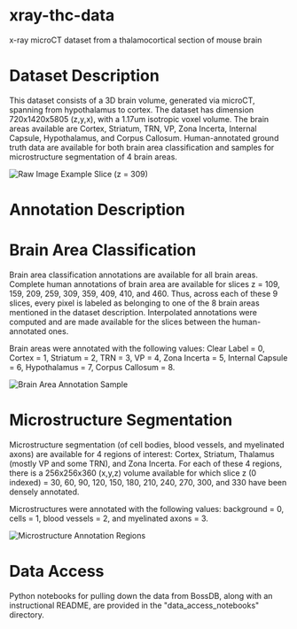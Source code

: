 # xray-thc-data
x-ray microCT dataset from a thalamocortical section of mouse brain

# Dataset Description
This dataset consists of a 3D brain volume, generated via microCT, spanning from hypothalamus to cortex. The dataset has dimension 720x1420x5805 (z,y,x), with a 1.17um isotropic voxel volume. The brain areas available are Cortex, Striatum, TRN, VP, Zona Incerta, Internal Capsule, Hypothalamus, and Corpus Callosum. Human-annotated ground truth data are available for both brain area classification and samples for microstructure segmentation of 4 brain areas.

![Raw Image Example Slice (z = 309)](https://github.com/nerdslab/xray-thc-data/blob/master/images/309_Raw-Data.png)

# Annotation Description
# Brain Area Classification
Brain area classification annotations are available for all brain areas. Complete human annotations of brain area are available for slices z = 109, 159, 209, 259, 309, 359, 409, 410, and 460. Thus, across each of these 9 slices, every pixel is labeled as belonging to one of the 8 brain areas mentioned in the dataset description. Interpolated annotations were computed and are made available for the slices between the human-annotated ones.

Brain areas were annotated with the following values: Clear Label = 0, Cortex = 1, Striatum = 2, TRN = 3, VP = 4, Zona Incerta = 5, Internal Capsule = 6, Hypothalamus = 7, Corpus Callosum = 8.

![Brain Area Annotation Sample](https://github.com/nerdslab/xray-thc-data/blob/master/images/Brain-Area-Annos.PNG)

# Microstructure Segmentation
Microstructure segmentation (of cell bodies, blood vessels, and myelinated axons) are available for 4 regions of interest: Cortex, Striatum, Thalamus (mostly VP and some TRN), and Zona Incerta. For each of these 4 regions, there is a 256x256x360 (x,y,z) volume available for which slice z (0 indexed) = 30, 60, 90, 120, 150, 180, 210, 240, 270, 300, and 330 have been densely annotated.

Microstructures were annotated with the following values: background = 0, cells = 1, blood vessels = 2, and myelinated axons = 3.

![Microstructure Annotation Regions](https://github.com/nerdslab/xray-thc-data/blob/master/images/Microstructure-Annos.png)

# Data Access
Python notebooks for pulling down the data from BossDB, along with an instructional README, are provided in the "data_access_notebooks" directory.
